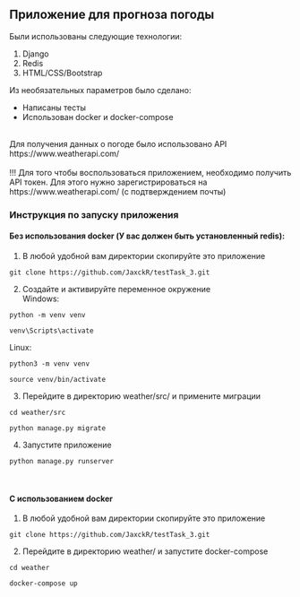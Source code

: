 ## Приложение для прогноза погоды

Были использованы следующие технологии:
1. Django
2. Redis
3. HTML/CSS/Bootstrap


Из необязательных параметров было сделано:
- Написаны тесты
- Использован docker и docker-compose

<br>
Для получения данных о погоде было использовано API https://www.weatherapi.com/
<br><br>
!!! Для того чтобы воспользоваться приложением, необходимо получить API токен. Для этого нужно зарегистрироваться на https://www.weatherapi.com/ (с подтверждением почты)
<br>

### Инструкция по запуску приложения <br>
#### Без использования docker (У вас должен быть установленный redis):
1. В любой удобной вам директории скопируйте это приложение
```angular17html
git clone https://github.com/JaxckR/testTask_3.git
```
2. Создайте и активируйте переменное окружение<br>
Windows:
```angular17html
python -m venv venv
```
```angular17html
venv\Scripts\activate
```
Linux: 
```angular17html
python3 -m venv venv
```
```angular17html
source venv/bin/activate
```
3. Перейдите в директорию weather/src/ и примените миграции
```angular17html
cd weather/src
```
```angular17html
python manage.py migrate
```
4. Запустите приложение
```angular17html
python manage.py runserver
```
<br>

#### С использованием docker
1. В любой удобной вам директории скопируйте это приложение
```angular17html
git clone https://github.com/JaxckR/testTask_3.git
```
2. Перейдите в директорию weather/ и запустите docker-compose
```angular17html
cd weather
```
```angular17html
docker-compose up
```